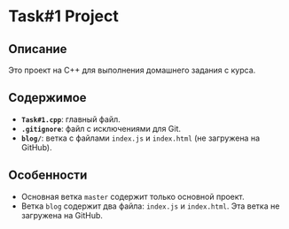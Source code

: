 # Task#1 Project  

## Описание  
Это проект на C++ для выполнения домашнего задания с курса.

## Содержимое  
- **`Task#1.cpp`**: главный файл.  
- **`.gitignore`**: файл с исключениями для Git.  
- **`blog/`**: ветка с файлами `index.js` и `index.html` (не загружена на GitHub).  

## Особенности  
- Основная ветка `master` содержит только основной проект.  
- Ветка `blog` содержит два файла: `index.js` и `index.html`. Эта ветка не загружена на GitHub.  

